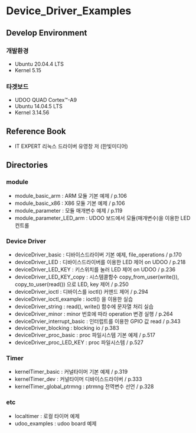 # Device_Driver_Examples   
## Develop Environment   
### 개발환경   
* Ubuntu 20.04.4 LTS   
* Kernel 5.15   
### 타겟보드   
* UDOO QUAD Cortex™-A9   
* Ubuntu 14.04.5 LTS   
* Kernel 3.14.56   
## Reference Book
* IT EXPERT 리눅스 드라이버 유영창 저 (한빛미디어)   
## Directories   
### module   
* module_basic_arm : ARM 모듈 기본 예제 / p.106   
* module_basic_x86 : X86 모듈 기본 예제 / p.106   
* module_parameter : 모듈 매개변수 예제 / p.119   
* module_parameter_LED_arm : UDOO 보드에서 모듈(매개변수)을 이용한 LED 컨트롤   
### Device Driver
* deviceDriver_basic : 디바이스드라이버 기본 예제, file_operations / p.170   
* deviceDriver_LED : 디바이스드라이버를 이용한 LED 제어 on UDOO / p.218   
* deviceDriver_LED_KEY : 키스위치를 눌러 LED 제어 on UDOO / p.236   
* deviceDriver_LED_KEY_copy : 시스템콜함수 copy_from_user(write()), copy_to_user(read()) 으로 LED, key 제어 / p.250   
* deviceDriver_ioctl : 디바이스를 ioctl() 커맨드 제어 / p.294   
* deviceDriver_ioctl_example : ioctl() 을 이용한 실습   
* deviceDriver_string : read(), write() 함수에 문자열 처리 실습   
* deviceDriver_minor : minor 번호에 따라 operation 변경 실행 / p.264   
* deviceDrvier_interrupt_basic : 인터럽트를 이용한 GPIO 값 read / p.343   
* deviceDriver_blocking : blocking io / p.383   
* deviceDriver_proc_basic : proc 파일시스템 기본 예제 / p.517   
* deviceDriver_proc_LED_KEY : proc 파일시스템 / p.527   

### Timer
* kernelTimer_basic : 커널타이머 기본 예제 / p.319   
* kernelTimer_dev : 커널타이머 디바이스드라이버 / p.333   
* kernelTimer_global_ptrmng : ptrmng 전역변수 선언 / p.328   
### etc
* localtimer : 로컬 타이머 예제   
* udoo_examples : udoo board 예제   
